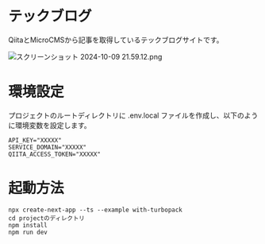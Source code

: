 # テックブログ
QiitaとMicroCMSから記事を取得しているテックブログサイトです。

![スクリーンショット 2024-10-09 21.59.12.png](https://qiita-image-store.s3.ap-northeast-1.amazonaws.com/0/3279945/62c587a8-1274-09db-4866-e34d581dc9cf.png)

# 環境設定
プロジェクトのルートディレクトリに .env.local ファイルを作成し、以下のように環境変数を設定します。
```env
API_KEY="XXXXX"
SERVICE_DOMAIN="XXXXX"
QIITA_ACCESS_TOKEN="XXXXX"
```

# 起動方法
```
npx create-next-app --ts --example with-turbopack
cd projectのディレクトリ
npm install
npm run dev
```
